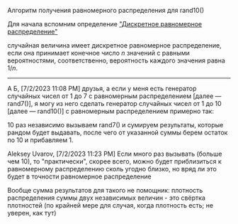 Алгоритм получения равномерного распределения для rand10()

Для начала вспомним определение ["Дискретное равномерное распределение"](https://ru.wikipedia.org/wiki/%D0%94%D0%B8%D1%81%D0%BA%D1%80%D0%B5%D1%82%D0%BD%D0%BE%D0%B5_%D1%80%D0%B0%D0%B2%D0%BD%D0%BE%D0%BC%D0%B5%D1%80%D0%BD%D0%BE%D0%B5_%D1%80%D0%B0%D1%81%D0%BF%D1%80%D0%B5%D0%B4%D0%B5%D0%BB%D0%B5%D0%BD%D0%B8%D0%B5)

случайная величина имеет дискретное равномерное распределение, если она принимает конечное число $n$
 значений с равными вероятностями, соответственно, вероятность каждого значения равна ${\displaystyle 1/n.}$
___________________

А Б, [7/2/2023 11:08 PM]
друзья, а если у меня есть генератор случайных чисел от 1 до 7 с равномерным распределением [далее — rand7()], я могу из него сделать генератор случайных чисел от 1 до 10 [далее — rand10()] с равномерным распределением примерно так: 

10 раз независимо вызываем rand7() и сумируем результаты, которые рандом будет выдавать, после чего от указанной суммы берем остаток по 10 и прибавляем 1.

Aleksey Uvarov, [7/2/2023 11:23 PM]
Если много раз вызывать (больше чем 10), то "практически", скорее всего, можно будет приблизиться к равномерному распределению сколь угодно близко, но вряд ли это будет в точности равномерное распределение

Вообще сумма результатов для такого не помощник: плотность распределения суммы двух независимых величин - это свёртка плотностей (по крайней мере для случая, когда плотность есть; не уверен, как тут)
